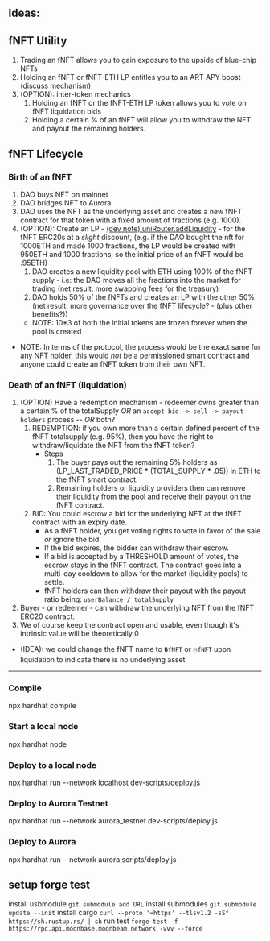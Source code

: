 ## Ideas:
## fNFT Utility
1. Trading an fNFT allows you to gain exposure to the upside of blue-chip NFTs
2. Holding an fNFT or fNFT-ETH LP entitles you to an ART APY boost (discuss mechanism)
3. (OPTION): inter-token mechanics
    1. Holding an fNFT or the fNFT-ETH LP token allows you to vote on fNFT liquidation bids
    2. Holding a certain % of an fNFT will allow you to withdraw the NFT and payout the remaining holders.
## fNFT Lifecycle
### Birth of an fNFT
1. DAO buys NFT on mainnet
2. DAO bridges NFT to Aurora
3. DAO uses the NFT as the underlying asset and creates a new fNFT contract for that token with a fixed amount of fractions (e.g. 1000).
4. (OPTION): Create an LP - [(dev note) uniRouter.addLiquidity](https://github.com/Uniswap/v2-periphery/blob/master/contracts/UniswapV2Router02.sol#L61) - for the fNFT ERC20s at a _slight_ discount, (e.g. if the DAO bought the nft for 1000ETH and made 1000 fractions, the LP would be created with 950ETH and 1000 fractions, so the initial price of an fNFT would be .95ETH)
    1. DAO creates a new liquidity pool with ETH using 100% of the fNFT supply - i.e: the DAO moves all the fractions into the market for trading (net result: more swapping fees for the treasury)
    2. DAO holds 50% of the fNFTs and creates an LP with the other 50% (net result: more governance over the fNFT lifecycle? - (plus other benefits?))
    - NOTE: 10*3 of both the initial tokens are frozen forever when the pool is created
- NOTE: In terms of the protocol, the process would be the exact same for any NFT holder, this would _not_ be a permissioned smart contract and anyone could create an fNFT token from their own NFT.


### Death of an fNFT (liquidation)
1. (OPTION) Have a redemption mechanism - redeemer owns greater than a certain % of the totalSupply *OR* an `accept bid -> sell -> payout holders` process -- *OR* both?
    1. REDEMPTION: if you own more than a certain defined percent of the fNFT totalsupply (e.g. 95%), then you have the right to withdraw/liquidate the NFT from the fNFT token?
        - Steps
            1. The buyer pays out the remaining 5% holders as (LP_LAST_TRADED_PRICE * (TOTAL_SUPPLY * .05)) in ETH to the fNFT smart contract.
            2. Remaining holders or liquidity providers then can remove their liquidity from the pool and receive their payout on the fNFT contract.
    2. BID: You could escrow a bid for the underlying NFT at the fNFT contract with an expiry date. 
        - As a fNFT holder, you get voting rights to vote in favor of the sale *or* ignore the bid.
        - If the bid expires, the bidder can withdraw their escrow.
        - If a bid is accepted by a THRESHOLD amount of votes, the escrow stays in the fNFT contract. The contract goes into a multi-day cooldown to allow for the market (liquidity pools) to settle.
        - fNFT holders can then withdraw their payout with the payout ratio being: `userBalance / totalSupply`
2. Buyer - or redeemer - can withdraw the underlying NFT from the fNFT ERC20 contract.
3. We of course keep the contract open and usable, even though it's intrinsic value will be theoretically 0
- (IDEA): we could change the fNFT name to `🔒fNFT` or `🔥fNFT` upon liquidation to indicate there is no underlying asset

---
### Compile
npx hardhat compile

### Start a local node
npx hardhat node

### Deploy to a local node
npx hardhat run --network localhost dev-scripts/deploy.js

### Deploy to Aurora Testnet
npx hardhat run --network aurora_testnet dev-scripts/deploy.js

### Deploy to Aurora
npx hardhat run --network aurora scripts/deploy.js

## setup forge test
install usbmodule
`git submodule add URL`
install submodules
`git submodule update --init`
install cargo
`curl --proto '=https' --tlsv1.2 -sSf https://sh.rustup.rs/ | sh`
run test
`forge test -f https://rpc.api.moonbase.moonbeam.network -vvv --force`
